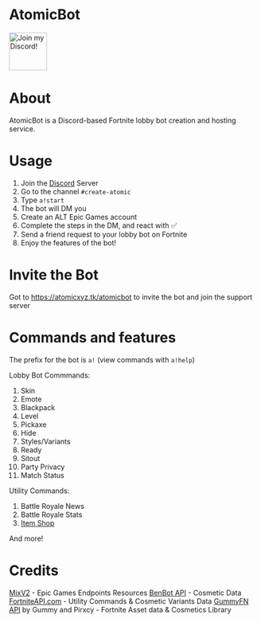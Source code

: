 <div align="left">

# AtomicBot

<a target="_blank" href="https://atomicxyz.tk/discord" title="Join our Discord!">
<img draggable="false" src="https://discordapp.com/api/guilds/715562369899823200/widget.png?style=banner2" height="76px" draggable="false" alt="Join my Discord!">
</a>
</div>

# About
AtomicBot is a Discord-based Fortnite lobby bot creation and hosting service.

# Usage
1. Join the [Discord](https://atomicxyz.tk/discord) Server
2. Go to the channel `#create-atomic`
3. Type `a!start`
4. The bot will DM you
5. Create an ALT Epic Games account
6. Complete the steps in the DM, and react with ✅
7. Send a friend request to your lobby bot on Fortnite
8. Enjoy the features of the bot!

# Invite the Bot
Got to https://atomicxyz.tk/atomicbot to invite the bot and join the support server

# Commands and features

The prefix for the bot is `a!` (view commands with `a!help`)

Lobby Bot Commmands:
1. Skin
2. Emote
3. Blackpack
4. Level
5. Pickaxe
6. Hide
7. Styles/Variants
8. Ready
9. Sitout
10. Party Privacy
11. Match Status

Utility Commands:
1. Battle Royale News
2. Battle Royale Stats
3. [Item Shop](https://github.com/AtomicXYZ/py-Fortnite-Shop)

And more!

# Credits
[MixV2](https://github.com/MixV2) - Epic Games Endpoints Resources
[BenBot API](https://benbotfn.tk/) - Cosmetic Data
[FortniteAPI.com](https://fortnite-api.com/) - Utility Commands & Cosmetic Variants Data
[GummyFN API](https://api.gummyfn.com/api) by Gummy and Pirxcy - Fortnite Asset data & Cosmetics Library
